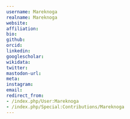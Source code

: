 ```yaml
---
username: Mareknoga
realname: Mareknoga
website: 
affiliation: 
bio: 
github: 
orcid: 
linkedin: 
googlescholar: 
wikidata: 
twitter: 
mastodon-url: 
meta:
instagram:
email:
redirect_from:
- /index.php/User:Mareknoga
- /index.php/Special:Contributions/Mareknoga
---
```

